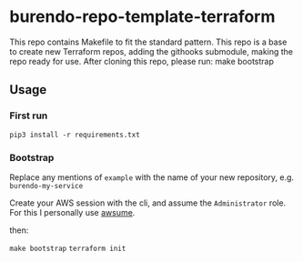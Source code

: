 # burendo-repo-template-terraform
This repo contains Makefile to fit the standard pattern. This repo is a base to create new Terraform repos, adding the githooks submodule, making the repo ready for use.  After cloning this repo, please run: make bootstrap

## Usage

### First run
`pip3 install -r requirements.txt`

### Bootstrap

Replace any mentions of `example` with the name of your new repository, e.g. `burendo-my-service`

Create your AWS session with the cli, and assume the `Administrator` role. For this I personally use [awsume](https://awsu.me/).

then:

`make bootstrap`
`terraform init`
